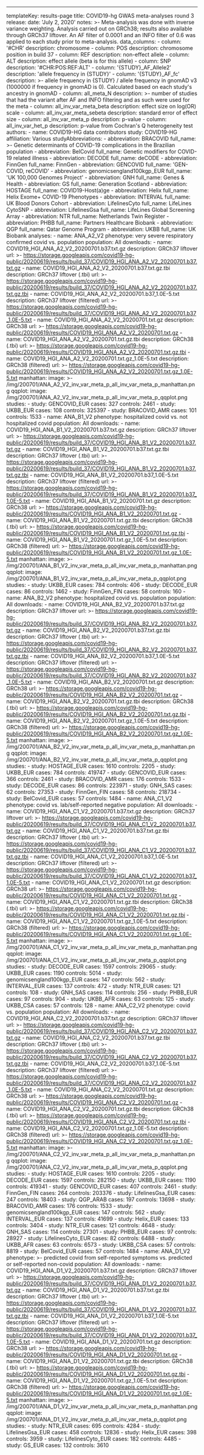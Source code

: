 ---
templateKey: results-page
title: COVID19-hg GWAS meta-analyses round 3
release:
  date: 'July 2, 2020'
  notes: >-
    Meta-analysis was done with inverse variance weighting. Analysis carried
    out on GRCh38; results also available through GRCh37 liftover. An AF
    filter of 0.0001 and an INFO filter of 0.6 was applied to each study prior
    to meta-analysis.
  data_columns:
    - column: '#CHR'
      description: chromosome
    - column: POS
      description: chromosome position in build 37
    - column: REF
      description: non-effect allele
    - column: ALT
      description: effect allele (beta is for this allele)
    - column: SNP
      description: '#CHR:POS:REF:ALT'
    - column: '{STUDY}_AF_Allele2'
      description: 'allele frequency in {STUDY}'
    - column: '{STUDY}_AF_fc'
      description: >-
        allele frequency in {STUDY} / allele frequency in gnomAD v3 (1000000
        if frequency in gnomAD is 0). Calculated based on each study's
        ancestry in gnomAD
    - column: all_meta_N
      description: >-
        number of studies that had the variant after AF and INFO filtering and
        as such were used for the meta
    - column: all_inv_var_meta_beta
      description: effect size on log(OR) scale
    - column: all_inv_var_meta_sebeta
      description: standard error of effect size
    - column: all_inv_var_meta_p
      description: p-value
    - column: all_inv_var_het_p
      description: p-value from Cochran's Q heterogeneity test
  authors:
    - name: COVID19-HG data contributors
      study: COVID19-HG
      affiliation: Various
  studyAbbreviations:
    - abbreviation: BRACOVID
      full_name: >-
        Genetic determinants of COVID-19 complications in the Brazilian
        population
    - abbreviation: BelCovid
      full_name: Genetic modifiers for COVID-19 related illness
    - abbreviation: DECODE
      full_name: deCODE
    - abbreviation: FinnGen
      full_name: FinnGen
    - abbreviation: GENCOVID
      full_name: 'GEN-COVID, reCOVID'
    - abbreviation: genomicsengland100kgp_EUR
      full_name: 'UK 100,000 Genomes Project'
    - abbreviation: GNH
      full_name: Genes & Health
    - abbreviation: GS
      full_name: Generation Scotland
    - abbreviation: HOSTAGE
      full_name: COVID19-Host(a)ge
    - abbreviation: Helix
      full_name: Helix Exome+ COVID-19 Phenotypes
    - abbreviation: INTERVAL
      full_name: UK Blood Donors Cohort
    - abbreviation: LifelinesCyto
      full_name: LifeLines CytoSNP
    - abbreviation: LifelinesGsa
      full_name: LifeLines Global Screening Array
    - abbreviation: NTR
      full_name: Netherlands Twin Register
    - abbreviation: PHBB
      full_name: Partners Healthcare Biobank
    - abbreviation: QGP
      full_name: Qatar Genome Program
    - abbreviation: UKBB
      full_name: UK Biobank
  analyses:
    - name: ANA_A2_V2
      phenotype: very severe respiratory confirmed covid vs. population
      population: All
      downloads:
        - name: COVID19_HGI_ANA_A2_V2_20200701.b37.txt.gz
          description: GRCh37 liftover
          url: >-
            https://storage.googleapis.com/covid19-hg-public/20200619/results/build_37/COVID19_HGI_ANA_A2_V2_20200701.b37.txt.gz
        - name: COVID19_HGI_ANA_A2_V2_20200701.b37.txt.gz.tbi
          description: GRCh37 liftover (.tbi)
          url: >-
            https://storage.googleapis.com/covid19-hg-public/20200619/results/build_37/COVID19_HGI_ANA_A2_V2_20200701.b37.txt.gz.tbi
        - name: COVID19_HGI_ANA_A2_V2_20200701.b37_1.0E-5.txt
          description: GRCh37 liftover (filtered)
          url: >-
            https://storage.googleapis.com/covid19-hg-public/20200619/results/build_37/COVID19_HGI_ANA_A2_V2_20200701.b37_1.0E-5.txt
        - name: COVID19_HGI_ANA_A2_V2_20200701.txt.gz
          description: GRCh38
          url: >-
            https://storage.googleapis.com/covid19-hg-public/20200619/results/COVID19_HGI_ANA_A2_V2_20200701.txt.gz
        - name: COVID19_HGI_ANA_A2_V2_20200701.txt.gz.tbi
          description: GRCh38 (.tbi)
          url: >-
            https://storage.googleapis.com/covid19-hg-public/20200619/results/COVID19_HGI_ANA_A2_V2_20200701.txt.gz.tbi
        - name: COVID19_HGI_ANA_A2_V2_20200701.txt.gz_1.0E-5.txt
          description: GRCh38 (filtered)
          url: >-
            https://storage.googleapis.com/covid19-hg-public/20200619/results/COVID19_HGI_ANA_A2_V2_20200701.txt.gz_1.0E-5.txt
      manhattan:
        image: >-
          /img/200701/ANA_A2_V2_inv_var_meta_p_all_inv_var_meta_p_manhattan.png
      qqplot:
        image: /img/200701/ANA_A2_V2_inv_var_meta_p_all_inv_var_meta_p_qqplot.png
      studies:
        - study: GENCOVID_EUR
          cases: 327
          controls: 2461
        - study: UKBB_EUR
          cases: 108
          controls: 325397
        - study: BRACOVID_AMR
          cases: 101
          controls: 1533
    - name: ANA_B1_V2
      phenotype: hospitalized covid vs. not hospitalized covid
      population: All
      downloads:
        - name: COVID19_HGI_ANA_B1_V2_20200701.b37.txt.gz
          description: GRCh37 liftover
          url: >-
            https://storage.googleapis.com/covid19-hg-public/20200619/results/build_37/COVID19_HGI_ANA_B1_V2_20200701.b37.txt.gz
        - name: COVID19_HGI_ANA_B1_V2_20200701.b37.txt.gz.tbi
          description: GRCh37 liftover (.tbi)
          url: >-
            https://storage.googleapis.com/covid19-hg-public/20200619/results/build_37/COVID19_HGI_ANA_B1_V2_20200701.b37.txt.gz.tbi
        - name: COVID19_HGI_ANA_B1_V2_20200701.b37_1.0E-5.txt
          description: GRCh37 liftover (filtered)
          url: >-
            https://storage.googleapis.com/covid19-hg-public/20200619/results/build_37/COVID19_HGI_ANA_B1_V2_20200701.b37_1.0E-5.txt
        - name: COVID19_HGI_ANA_B1_V2_20200701.txt.gz
          description: GRCh38
          url: >-
            https://storage.googleapis.com/covid19-hg-public/20200619/results/COVID19_HGI_ANA_B1_V2_20200701.txt.gz
        - name: COVID19_HGI_ANA_B1_V2_20200701.txt.gz.tbi
          description: GRCh38 (.tbi)
          url: >-
            https://storage.googleapis.com/covid19-hg-public/20200619/results/COVID19_HGI_ANA_B1_V2_20200701.txt.gz.tbi
        - name: COVID19_HGI_ANA_B1_V2_20200701.txt.gz_1.0E-5.txt
          description: GRCh38 (filtered)
          url: >-
            https://storage.googleapis.com/covid19-hg-public/20200619/results/COVID19_HGI_ANA_B1_V2_20200701.txt.gz_1.0E-5.txt
      manhattan:
        image: >-
          /img/200701/ANA_B1_V2_inv_var_meta_p_all_inv_var_meta_p_manhattan.png
      qqplot:
        image: /img/200701/ANA_B1_V2_inv_var_meta_p_all_inv_var_meta_p_qqplot.png
      studies:
        - study: UKBB_EUR
          cases: 784
          controls: 406
        - study: DECODE_EUR
          cases: 86
          controls: 1462
        - study: FinnGen_FIN
          cases: 58
          controls: 160
    - name: ANA_B2_V2
      phenotype: hospitalized covid vs. population
      population: All
      downloads:
        - name: COVID19_HGI_ANA_B2_V2_20200701.b37.txt.gz
          description: GRCh37 liftover
          url: >-
            https://storage.googleapis.com/covid19-hg-public/20200619/results/build_37/COVID19_HGI_ANA_B2_V2_20200701.b37.txt.gz
        - name: COVID19_HGI_ANA_B2_V2_20200701.b37.txt.gz.tbi
          description: GRCh37 liftover (.tbi)
          url: >-
            https://storage.googleapis.com/covid19-hg-public/20200619/results/build_37/COVID19_HGI_ANA_B2_V2_20200701.b37.txt.gz.tbi
        - name: COVID19_HGI_ANA_B2_V2_20200701.b37_1.0E-5.txt
          description: GRCh37 liftover (filtered)
          url: >-
            https://storage.googleapis.com/covid19-hg-public/20200619/results/build_37/COVID19_HGI_ANA_B2_V2_20200701.b37_1.0E-5.txt
        - name: COVID19_HGI_ANA_B2_V2_20200701.txt.gz
          description: GRCh38
          url: >-
            https://storage.googleapis.com/covid19-hg-public/20200619/results/COVID19_HGI_ANA_B2_V2_20200701.txt.gz
        - name: COVID19_HGI_ANA_B2_V2_20200701.txt.gz.tbi
          description: GRCh38 (.tbi)
          url: >-
            https://storage.googleapis.com/covid19-hg-public/20200619/results/COVID19_HGI_ANA_B2_V2_20200701.txt.gz.tbi
        - name: COVID19_HGI_ANA_B2_V2_20200701.txt.gz_1.0E-5.txt
          description: GRCh38 (filtered)
          url: >-
            https://storage.googleapis.com/covid19-hg-public/20200619/results/COVID19_HGI_ANA_B2_V2_20200701.txt.gz_1.0E-5.txt
      manhattan:
        image: >-
          /img/200701/ANA_B2_V2_inv_var_meta_p_all_inv_var_meta_p_manhattan.png
      qqplot:
        image: /img/200701/ANA_B2_V2_inv_var_meta_p_all_inv_var_meta_p_qqplot.png
      studies:
        - study: HOSTAGE_EUR
          cases: 1610
          controls: 2205
        - study: UKBB_EUR
          cases: 784
          controls: 419747
        - study: GENCOVID_EUR
          cases: 366
          controls: 2461
        - study: BRACOVID_AMR
          cases: 176
          controls: 1533
        - study: DECODE_EUR
          cases: 86
          controls: 223971
        - study: GNH_SAS
          cases: 62
          controls: 27353
        - study: FinnGen_FIN
          cases: 58
          controls: 218734
        - study: BelCovid_EUR
          cases: 57
          controls: 1484
    - name: ANA_C1_V2
      phenotype: covid vs. lab/self-reported negative
      population: All
      downloads:
        - name: COVID19_HGI_ANA_C1_V2_20200701.b37.txt.gz
          description: GRCh37 liftover
          url: >-
            https://storage.googleapis.com/covid19-hg-public/20200619/results/build_37/COVID19_HGI_ANA_C1_V2_20200701.b37.txt.gz
        - name: COVID19_HGI_ANA_C1_V2_20200701.b37.txt.gz.tbi
          description: GRCh37 liftover (.tbi)
          url: >-
            https://storage.googleapis.com/covid19-hg-public/20200619/results/build_37/COVID19_HGI_ANA_C1_V2_20200701.b37.txt.gz.tbi
        - name: COVID19_HGI_ANA_C1_V2_20200701.b37_1.0E-5.txt
          description: GRCh37 liftover (filtered)
          url: >-
            https://storage.googleapis.com/covid19-hg-public/20200619/results/build_37/COVID19_HGI_ANA_C1_V2_20200701.b37_1.0E-5.txt
        - name: COVID19_HGI_ANA_C1_V2_20200701.txt.gz
          description: GRCh38
          url: >-
            https://storage.googleapis.com/covid19-hg-public/20200619/results/COVID19_HGI_ANA_C1_V2_20200701.txt.gz
        - name: COVID19_HGI_ANA_C1_V2_20200701.txt.gz.tbi
          description: GRCh38 (.tbi)
          url: >-
            https://storage.googleapis.com/covid19-hg-public/20200619/results/COVID19_HGI_ANA_C1_V2_20200701.txt.gz.tbi
        - name: COVID19_HGI_ANA_C1_V2_20200701.txt.gz_1.0E-5.txt
          description: GRCh38 (filtered)
          url: >-
            https://storage.googleapis.com/covid19-hg-public/20200619/results/COVID19_HGI_ANA_C1_V2_20200701.txt.gz_1.0E-5.txt
      manhattan:
        image: >-
          /img/200701/ANA_C1_V2_inv_var_meta_p_all_inv_var_meta_p_manhattan.png
      qqplot:
        image: /img/200701/ANA_C1_V2_inv_var_meta_p_all_inv_var_meta_p_qqplot.png
      studies:
        - study: DECODE_EUR
          cases: 1597
          controls: 29065
        - study: UKBB_EUR
          cases: 1190
          controls: 5014
        - study: genomicsengland100kgp_EUR
          cases: 147
          controls: 562
        - study: INTERVAL_EUR
          cases: 137
          controls: 472
        - study: NTR_EUR
          cases: 121
          controls: 108
        - study: GNH_SAS
          cases: 114
          controls: 256
        - study: PHBB_EUR
          cases: 97
          controls: 904
        - study: UKBB_AFR
          cases: 63
          controls: 125
        - study: UKBB_CSA
          cases: 57
          controls: 128
    - name: ANA_C2_V2
      phenotype: covid vs. population
      population: All
      downloads:
        - name: COVID19_HGI_ANA_C2_V2_20200701.b37.txt.gz
          description: GRCh37 liftover
          url: >-
            https://storage.googleapis.com/covid19-hg-public/20200619/results/build_37/COVID19_HGI_ANA_C2_V2_20200701.b37.txt.gz
        - name: COVID19_HGI_ANA_C2_V2_20200701.b37.txt.gz.tbi
          description: GRCh37 liftover (.tbi)
          url: >-
            https://storage.googleapis.com/covid19-hg-public/20200619/results/build_37/COVID19_HGI_ANA_C2_V2_20200701.b37.txt.gz.tbi
        - name: COVID19_HGI_ANA_C2_V2_20200701.b37_1.0E-5.txt
          description: GRCh37 liftover (filtered)
          url: >-
            https://storage.googleapis.com/covid19-hg-public/20200619/results/build_37/COVID19_HGI_ANA_C2_V2_20200701.b37_1.0E-5.txt
        - name: COVID19_HGI_ANA_C2_V2_20200701.txt.gz
          description: GRCh38
          url: >-
            https://storage.googleapis.com/covid19-hg-public/20200619/results/COVID19_HGI_ANA_C2_V2_20200701.txt.gz
        - name: COVID19_HGI_ANA_C2_V2_20200701.txt.gz.tbi
          description: GRCh38 (.tbi)
          url: >-
            https://storage.googleapis.com/covid19-hg-public/20200619/results/COVID19_HGI_ANA_C2_V2_20200701.txt.gz.tbi
        - name: COVID19_HGI_ANA_C2_V2_20200701.txt.gz_1.0E-5.txt
          description: GRCh38 (filtered)
          url: >-
            https://storage.googleapis.com/covid19-hg-public/20200619/results/COVID19_HGI_ANA_C2_V2_20200701.txt.gz_1.0E-5.txt
      manhattan:
        image: >-
          /img/200701/ANA_C2_V2_inv_var_meta_p_all_inv_var_meta_p_manhattan.png
      qqplot:
        image: /img/200701/ANA_C2_V2_inv_var_meta_p_all_inv_var_meta_p_qqplot.png
      studies:
        - study: HOSTAGE_EUR
          cases: 1610
          controls: 2205
        - study: DECODE_EUR
          cases: 1597
          controls: 282150
        - study: UKBB_EUR
          cases: 1190
          controls: 419341
        - study: GENCOVID_EUR
          cases: 407
          controls: 2461
        - study: FinnGen_FIN
          cases: 264
          controls: 203376
        - study: LifelinesGsa_EUR
          cases: 247
          controls: 18403
        - study: QGP_ARAB
          cases: 197
          controls: 13698
        - study: BRACOVID_AMR
          cases: 176
          controls: 1533
        - study: genomicsengland100kgp_EUR
          cases: 147
          controls: 562
        - study: INTERVAL_EUR
          cases: 137
          controls: 41699
        - study: Helix_EUR
          cases: 133
          controls: 3404
        - study: NTR_EUR
          cases: 121
          controls: 4648
        - study: GNH_SAS
          cases: 114
          controls: 27301
        - study: PHBB_EUR
          cases: 97
          controls: 28927
        - study: LifelinesCyto_EUR
          cases: 82
          controls: 6488
        - study: UKBB_AFR
          cases: 63
          controls: 6573
        - study: UKBB_CSA
          cases: 57
          controls: 8819
        - study: BelCovid_EUR
          cases: 57
          controls: 1484
    - name: ANA_D1_V2
      phenotype: >-
        predicted covid from self-reported symptoms vs. predicted or
        self-reported non-covid
      population: All
      downloads:
        - name: COVID19_HGI_ANA_D1_V2_20200701.b37.txt.gz
          description: GRCh37 liftover
          url: >-
            https://storage.googleapis.com/covid19-hg-public/20200619/results/build_37/COVID19_HGI_ANA_D1_V2_20200701.b37.txt.gz
        - name: COVID19_HGI_ANA_D1_V2_20200701.b37.txt.gz.tbi
          description: GRCh37 liftover (.tbi)
          url: >-
            https://storage.googleapis.com/covid19-hg-public/20200619/results/build_37/COVID19_HGI_ANA_D1_V2_20200701.b37.txt.gz.tbi
        - name: COVID19_HGI_ANA_D1_V2_20200701.b37_1.0E-5.txt
          description: GRCh37 liftover (filtered)
          url: >-
            https://storage.googleapis.com/covid19-hg-public/20200619/results/build_37/COVID19_HGI_ANA_D1_V2_20200701.b37_1.0E-5.txt
        - name: COVID19_HGI_ANA_D1_V2_20200701.txt.gz
          description: GRCh38
          url: >-
            https://storage.googleapis.com/covid19-hg-public/20200619/results/COVID19_HGI_ANA_D1_V2_20200701.txt.gz
        - name: COVID19_HGI_ANA_D1_V2_20200701.txt.gz.tbi
          description: GRCh38 (.tbi)
          url: >-
            https://storage.googleapis.com/covid19-hg-public/20200619/results/COVID19_HGI_ANA_D1_V2_20200701.txt.gz.tbi
        - name: COVID19_HGI_ANA_D1_V2_20200701.txt.gz_1.0E-5.txt
          description: GRCh38 (filtered)
          url: >-
            https://storage.googleapis.com/covid19-hg-public/20200619/results/COVID19_HGI_ANA_D1_V2_20200701.txt.gz_1.0E-5.txt
      manhattan:
        image: >-
          /img/200701/ANA_D1_V2_inv_var_meta_p_all_inv_var_meta_p_manhattan.png
      qqplot:
        image: /img/200701/ANA_D1_V2_inv_var_meta_p_all_inv_var_meta_p_qqplot.png
      studies:
        - study: NTR_EUR
          cases: 695
          controls: 4284
        - study: LifelinesGsa_EUR
          cases: 458
          controls: 12836
        - study: Helix_EUR
          cases: 398
          controls: 3959
        - study: LifelinesCyto_EUR
          cases: 182
          controls: 4485
        - study: GS_EUR
          cases: 132
          controls: 3610
